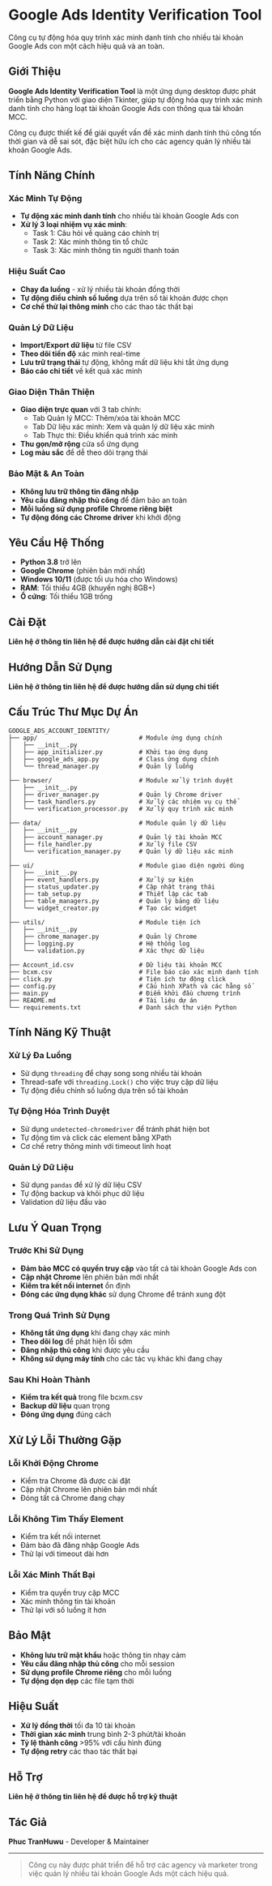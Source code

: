 # Google Ads Identity Verification Tool

Công cụ tự động hóa quy trình xác minh danh tính cho nhiều tài khoản Google Ads con một cách hiệu quả và an toàn.

## Giới Thiệu

**Google Ads Identity Verification Tool** là một ứng dụng desktop được phát triển bằng Python với giao diện Tkinter, giúp tự động hóa quy trình xác minh danh tính cho hàng loạt tài khoản Google Ads con thông qua tài khoản MCC.

Công cụ được thiết kế để giải quyết vấn đề xác minh danh tính thủ công tốn thời gian và dễ sai sót, đặc biệt hữu ích cho các agency quản lý nhiều tài khoản Google Ads.

## Tính Năng Chính

### Xác Minh Tự Động

-   **Tự động xác minh danh tính** cho nhiều tài khoản Google Ads con
-   **Xử lý 3 loại nhiệm vụ xác minh**:
    -   Task 1: Câu hỏi về quảng cáo chính trị
    -   Task 2: Xác minh thông tin tổ chức
    -   Task 3: Xác minh thông tin người thanh toán

### Hiệu Suất Cao

-   **Chạy đa luồng** - xử lý nhiều tài khoản đồng thời
-   **Tự động điều chỉnh số luồng** dựa trên số tài khoản được chọn
-   **Cơ chế thử lại thông minh** cho các thao tác thất bại

### Quản Lý Dữ Liệu

-   **Import/Export dữ liệu** từ file CSV
-   **Theo dõi tiến độ** xác minh real-time
-   **Lưu trữ trạng thái** tự động, không mất dữ liệu khi tắt ứng dụng
-   **Báo cáo chi tiết** về kết quả xác minh

### Giao Diện Thân Thiện

-   **Giao diện trực quan** với 3 tab chính:
    -   Tab Quản lý MCC: Thêm/xóa tài khoản MCC
    -   Tab Dữ liệu xác minh: Xem và quản lý dữ liệu xác minh
    -   Tab Thực thi: Điều khiển quá trình xác minh
-   **Thu gọn/mở rộng** cửa sổ ứng dụng
-   **Log màu sắc** để dễ theo dõi trạng thái

### Bảo Mật & An Toàn

-   **Không lưu trữ thông tin đăng nhập**
-   **Yêu cầu đăng nhập thủ công** để đảm bảo an toàn
-   **Mỗi luồng sử dụng profile Chrome riêng biệt**
-   **Tự động đóng các Chrome driver** khi khởi động

## Yêu Cầu Hệ Thống

-   **Python 3.8** trở lên
-   **Google Chrome** (phiên bản mới nhất)
-   **Windows 10/11** (được tối ưu hóa cho Windows)
-   **RAM**: Tối thiểu 4GB (khuyến nghị 8GB+)
-   **Ổ cứng**: Tối thiểu 1GB trống

## Cài Đặt

**Liên hệ ở thông tin liên hệ để được hướng dẫn cài đặt chi tiết**

## Hướng Dẫn Sử Dụng

**Liên hệ ở thông tin liên hệ để được hướng dẫn sử dụng chi tiết**

## Cấu Trúc Thư Mục Dự Án

```
GOOGLE_ADS_ACCOUNT_IDENTITY/
├── app/                            # Module ứng dụng chính
│   ├── __init__.py
│   ├── app_initializer.py          # Khởi tạo ứng dụng
│   ├── google_ads_app.py           # Class ứng dụng chính
│   └── thread_manager.py           # Quản lý luồng
│ 
├── browser/                        # Module xử lý trình duyệt
│   ├── __init__.py
│   ├── driver_manager.py           # Quản lý Chrome driver
│   ├── task_handlers.py            # Xử lý các nhiệm vụ cụ thể
│   └── verification_processor.py   # Xử lý quy trình xác minh
│ 
├── data/                           # Module quản lý dữ liệu
│   ├── __init__.py
│   ├── account_manager.py          # Quản lý tài khoản MCC
│   ├── file_handler.py             # Xử lý file CSV
│   └── verification_manager.py     # Quản lý dữ liệu xác minh
│ 
├── ui/                             # Module giao diện người dùng
│   ├── __init__.py
│   ├── event_handlers.py           # Xử lý sự kiện
│   ├── status_updater.py           # Cập nhật trạng thái
│   ├── tab_setup.py                # Thiết lập các tab
│   ├── table_managers.py           # Quản lý bảng dữ liệu
│   └── widget_creator.py           # Tạo các widget
│ 
├── utils/                          # Module tiện ích
│   ├── __init__.py
│   ├── chrome_manager.py           # Quản lý Chrome
│   ├── logging.py                  # Hệ thống log
│   └── validation.py               # Xác thực dữ liệu
│ 
├── Account_id.csv                  # Dữ liệu tài khoản MCC
├── bcxm.csv                        # File báo cáo xác minh danh tính
├── click.py                        # Tiện ích tự động click
├── config.py                       # Cấu hình XPath và các hằng số
├── main.py                         # Điểm khởi đầu chương trình
├── README.md                       # Tài liệu dự án
└── requirements.txt                # Danh sách thư viện Python
```

## Tính Năng Kỹ Thuật

### Xử Lý Đa Luồng

-   Sử dụng `threading` để chạy song song nhiều tài khoản
-   Thread-safe với `threading.Lock()` cho việc truy cập dữ liệu
-   Tự động điều chỉnh số luồng dựa trên số tài khoản

### Tự Động Hóa Trình Duyệt

-   Sử dụng `undetected-chromedriver` để tránh phát hiện bot
-   Tự động tìm và click các element bằng XPath
-   Cơ chế retry thông minh với timeout linh hoạt

### Quản Lý Dữ Liệu

-   Sử dụng `pandas` để xử lý dữ liệu CSV
-   Tự động backup và khôi phục dữ liệu
-   Validation dữ liệu đầu vào

## Lưu Ý Quan Trọng

### Trước Khi Sử Dụng

-   **Đảm bảo MCC có quyền truy cập** vào tất cả tài khoản Google Ads con
-   **Cập nhật Chrome** lên phiên bản mới nhất
-   **Kiểm tra kết nối internet** ổn định
-   **Đóng các ứng dụng khác** sử dụng Chrome để tránh xung đột

### Trong Quá Trình Sử Dụng

-   **Không tắt ứng dụng** khi đang chạy xác minh
-   **Theo dõi log** để phát hiện lỗi sớm
-   **Đăng nhập thủ công** khi được yêu cầu
-   **Không sử dụng máy tính** cho các tác vụ khác khi đang chạy

### Sau Khi Hoàn Thành

-   **Kiểm tra kết quả** trong file bcxm.csv
-   **Backup dữ liệu** quan trọng
-   **Đóng ứng dụng** đúng cách

## Xử Lý Lỗi Thường Gặp

### Lỗi Khởi Động Chrome

-   Kiểm tra Chrome đã được cài đặt
-   Cập nhật Chrome lên phiên bản mới nhất
-   Đóng tất cả Chrome đang chạy

### Lỗi Không Tìm Thấy Element

-   Kiểm tra kết nối internet
-   Đảm bảo đã đăng nhập Google Ads
-   Thử lại với timeout dài hơn

### Lỗi Xác Minh Thất Bại

-   Kiểm tra quyền truy cập MCC
-   Xác minh thông tin tài khoản
-   Thử lại với số luồng ít hơn

## Bảo Mật

-   **Không lưu trữ mật khẩu** hoặc thông tin nhạy cảm
-   **Yêu cầu đăng nhập thủ công** cho mỗi session
-   **Sử dụng profile Chrome riêng** cho mỗi luồng
-   **Tự động dọn dẹp** các file tạm thời

## Hiệu Suất

-   **Xử lý đồng thời** tối đa 10 tài khoản
-   **Thời gian xác minh** trung bình 2-3 phút/tài khoản
-   **Tỷ lệ thành công** >95% với cấu hình đúng
-   **Tự động retry** các thao tác thất bại

## Hỗ Trợ

**Liên hệ ở thông tin liên hệ để được hỗ trợ kỹ thuật**

## Tác Giả

**Phuc TranHuwu** - Developer & Maintainer

---

> Công cụ này được phát triển để hỗ trợ các agency và marketer trong việc quản lý nhiều tài khoản Google Ads một cách hiệu quả.
